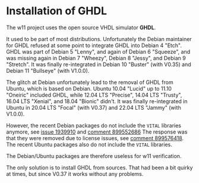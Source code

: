 # Installation of GHDL

The w11 project uses the open source VHDL simulator **GHDL**.

It used to be part of most distributions. Unfortunately the Debian maintainer 
for GHDL refused at some point to integrate GHDL into Debian 4 "Etch".
GHDL was part of Debian 5 "Lenny", and again of Debian 6 "Squeeze", and was 
missing again in Debian 7 "Wheezy", Debian 8 "Jessy", and Debian 9 "Stretch".
It was finally re-integrated in Debian 10 "Buster" (with V0.35) and
Debian 11 "Bullseye" (with V1.0.0).

The glitch at Debian unfortunately lead to the removal of GHDL from Ubuntu, 
which is based on Debian. Ubuntu 10.04 "Lucid" up to 11.10 "Oneiric" included 
GHDL,  while 12.04 LTS "Precise", 14.04 LTS "Trusty", 16.04 LTS "Xenial",
and 18.04 "Bionic" didn't. It was finally re-integrated in Ubuntu in
20.04 LTS "Focal" (with V0.37) and 22.04 LTS "Jammy" (with V1.0.0).

However, the recent Debian packages do not include the `VITAL` libraries anymore,
see [issue 1939910](https://bugs.launchpad.net/ubuntu/+source/ghdl/+bug/1939910)
and [comment 899552686](https://github.com/ghdl/ghdl/pull/1841#issuecomment-899552686)
The response was that they were removed due to license issues, see
[comment 899576418](https://github.com/ghdl/ghdl/pull/1841#issuecomment-899576418). The recent Ubuntu packages also do not include the `VITAL` libraries.

The Debian/Ubuntu packages are therefore useless for w11 verification.

The only solution is to install GHDL from sources.
That had been a bit quirky at times, but since V0.37 it works without
any problems.
